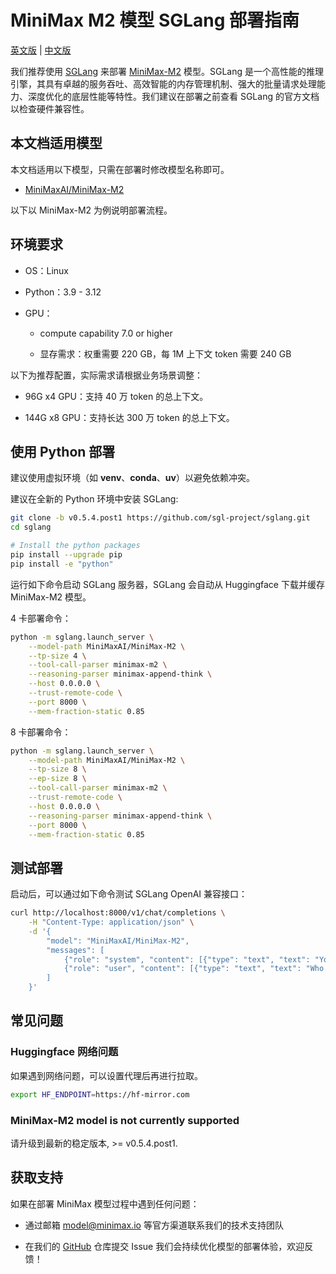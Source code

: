 # MiniMax M2 模型 SGLang 部署指南

[英文版](./sglang_deploy_guide.md) | [中文版](./sglang_deploy_guide_cn.md)

我们推荐使用 [SGLang](https://github.com/sgl-project/sglang) 来部署 [MiniMax-M2](https://huggingface.co/MiniMaxAI/MiniMax-M2) 模型。SGLang 是一个高性能的推理引擎，其具有卓越的服务吞吐、高效智能的内存管理机制、强大的批量请求处理能力、深度优化的底层性能等特性。我们建议在部署之前查看 SGLang 的官方文档以检查硬件兼容性。

## 本文档适用模型

本文档适用以下模型，只需在部署时修改模型名称即可。

- [MiniMaxAI/MiniMax-M2](https://huggingface.co/MiniMaxAI/MiniMax-M2)

以下以 MiniMax-M2 为例说明部署流程。

## 环境要求

- OS：Linux

- Python：3.9 - 3.12

- GPU：

  - compute capability 7.0 or higher

  - 显存需求：权重需要 220 GB，每 1M 上下文 token 需要 240 GB

以下为推荐配置，实际需求请根据业务场景调整：

- 96G x4 GPU：支持 40 万 token 的总上下文。

- 144G x8 GPU：支持长达 300 万 token 的总上下文。

## 使用 Python 部署

建议使用虚拟环境（如 **venv**、**conda**、**uv**）以避免依赖冲突。

建议在全新的 Python 环境中安装 SGLang:
```bash
git clone -b v0.5.4.post1 https://github.com/sgl-project/sglang.git
cd sglang

# Install the python packages
pip install --upgrade pip
pip install -e "python"
```

运行如下命令启动 SGLang 服务器，SGLang 会自动从 Huggingface 下载并缓存 MiniMax-M2 模型。

4 卡部署命令：

```bash
python -m sglang.launch_server \
    --model-path MiniMaxAI/MiniMax-M2 \
    --tp-size 4 \
    --tool-call-parser minimax-m2 \
    --reasoning-parser minimax-append-think \
    --host 0.0.0.0 \
    --trust-remote-code \
    --port 8000 \
    --mem-fraction-static 0.85
```

8 卡部署命令：

```bash
python -m sglang.launch_server \
    --model-path MiniMaxAI/MiniMax-M2 \
    --tp-size 8 \
    --ep-size 8 \
    --tool-call-parser minimax-m2 \
    --trust-remote-code \
    --host 0.0.0.0 \
    --reasoning-parser minimax-append-think \
    --port 8000 \
    --mem-fraction-static 0.85
```

## 测试部署

启动后，可以通过如下命令测试 SGLang OpenAI 兼容接口：

```bash
curl http://localhost:8000/v1/chat/completions \
    -H "Content-Type: application/json" \
    -d '{
        "model": "MiniMaxAI/MiniMax-M2",
        "messages": [
            {"role": "system", "content": [{"type": "text", "text": "You are a helpful assistant."}]},
            {"role": "user", "content": [{"type": "text", "text": "Who won the world series in 2020?"}]}
        ]
    }'
```

## 常见问题

### Huggingface 网络问题

如果遇到网络问题，可以设置代理后再进行拉取。

```bash
export HF_ENDPOINT=https://hf-mirror.com
```

### MiniMax-M2 model is not currently supported

请升级到最新的稳定版本, >= v0.5.4.post1.

## 获取支持

如果在部署 MiniMax 模型过程中遇到任何问题：

- 通过邮箱 [model@minimax.io](mailto:model@minimax.io) 等官方渠道联系我们的技术支持团队

- 在我们的 [GitHub](https://github.com/MiniMax-AI) 仓库提交 Issue
我们会持续优化模型的部署体验，欢迎反馈！
